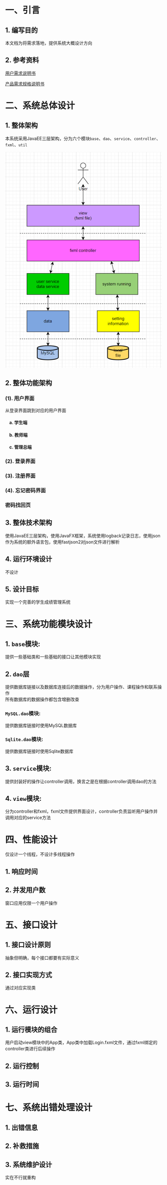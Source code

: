 # 一、引言

## 1. 编写目的

本文档为将需求落地，提供系统大概设计方向

## 2. 参考资料

[用户需求说明书](*)

[产品需求规格说明书](软件规格需求说明书.md)

# 二、系统总体设计

## 1. 整体架构

本系统采用JavaEE三层架构，分为六个模块`base`、`dao`、`service`、`controller`、`fxml`、`util`

![整体架构图](../assets/整体架构.png)

## 2. 整体功能架构

### (1). 用户界面

从登录界面跳到对应的用户界面

#### &nbsp;&nbsp;&nbsp;&nbsp;a. 学生端

#### &nbsp;&nbsp;&nbsp;&nbsp;b. 教师端

#### &nbsp;&nbsp;&nbsp;&nbsp;c. 管理总端

### (2). 登录界面

### (3). 注册界面

### (4). 忘记密码界面

### 密码找回页

## 3. 整体技术架构

使用JavaEE三层架构，使用JavaFX框架，系统使用logback记录日志，使用json作为系统的额外语言包，使用fastjson2对json文件进行解析

## 4. 运行环境设计

不设计

## 5. 设计目标

实现一个完善的学生成绩管理系统

# 三、系统功能模块设计

## 1. `base`模块:

提供一些基础类和一些基础的接口让其他模块实现

## 2. `dao`层

提供数据库链接以及数据库连接后的数据操作，分为用户操作、课程操作和联系操作  
所有数据库的数据操作都包含增删改查

### `MySQL.dao`模块: 

提供数据库链接时使用MySQL数据库

### `Sqlite.dao`模块: 

提供数据库链接时使用Sqlite数据库

## 3. `service`模块: 

提供封装好的操作让controller调用，换言之是在根据controller调用dao的方法

## 4. `view`模块: 

分为controller和fxml，fxml文件提供界面设计，controller负责监听用户操作并调用对应的service方法

# 四、性能设计

仅设计一个线程，不设计多线程操作

## 1. 响应时间

## 2. 并发用户数

窗口应用仅限一个用户操作

# 五、接口设计

## 1. 接口设计原则

抽象但明确，每个接口都要有实际意义

## 2. 接口实现方式

通过对应实现类

# 六、运行设计

## 1. 运行模块的组合

用户启动view模块中的App类，App类中加载Login.fxml文件，通过fxml绑定的controller类进行后续操作

## 2. 运行控制

## 3. 运行时间

# 七、系统出错处理设计

## 1. 出错信息

## 2. 补救措施

## 3. 系统维护设计

实在不行就重构